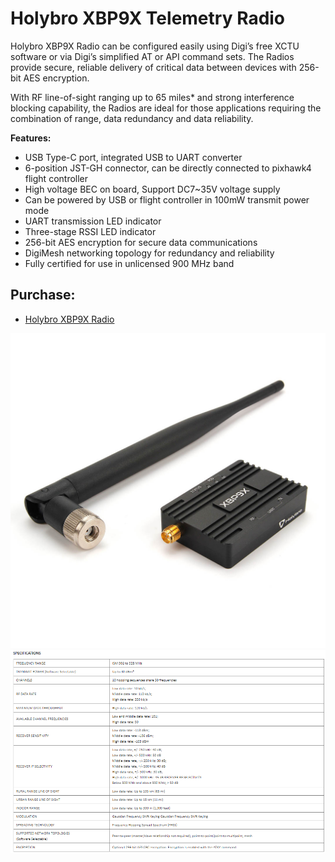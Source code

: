 # Holybro XBP9X Telemetry Radio

Holybro XBP9X Radio can be configured easily using Digi’s free XCTU software or via Digi’s simplified AT or API command sets. The Radios provide secure, reliable delivery of critical data between devices with 256-bit AES encryption.

With RF line-of-sight ranging up to 65 miles* and strong interference blocking capability, the Radios are ideal for those applications requiring the combination of range, data redundancy and data reliability.

**Features:**
- USB Type-C port, integrated USB to UART converter
- 6-position JST-GH connector, can be directly connected to pixhawk4 flight controller
- High voltage BEC on board, Support DC7~35V voltage supply
- Can be powered by USB or flight controller in 100mW transmit power mode
- UART transmission LED indicator
- Three-stage RSSI LED indicator  
- 256-bit AES encryption for secure data communications
- DigiMesh networking topology for redundancy and reliability
- Fully certified for use in unlicensed 900 MHz band

## Purchase:
* [Holybro XBP9X Radio](https://shop.holybro.com/xbp9x-radio_p1268.html)

![Holybro XBP9X Radio](../../assets/hardware/telemetry/holybro-xbp9x.jpg)
![Holybro XBP9X Radio](../../assets/hardware/telemetry/holybro-xbp9x-spec.png)

